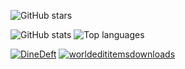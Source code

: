 ![GitHub stars](https://img.shields.io/github/stars/e-splat?logo=github&style=social)

<section id='stats'>
  
  ![GitHub stats](https://github-readme-stats.vercel.app/api?username=e-splat&show_icons=true&theme=tokyonight)
  ![Top languages](https://github-readme-stats.vercel.app/api/top-langs/?username=e-splat&layout=compact&theme=github_dark)

</section>

[![DineDeft](https://img.shields.io/discord/844930646819209236?color=%230352fa&logo=DineDeft&style=flat-square)](https://dsc.gg/dinedeft)
[![worldedititemsdownloads](https://img.shields.io/github/downloads/e-splat/worldedititems/total?label=WorldEditItems&style=flat-square)](https://github.com/e-splat/worldedititems)
